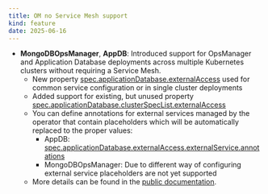 ```yaml
---
title: OM no Service Mesh support
kind: feature
date: 2025-06-16
---
```


* **MongoDBOpsManager**, **AppDB**: Introduced support for OpsManager and Application Database deployments across multiple Kubernetes clusters without requiring a Service Mesh.
    * New property [spec.applicationDatabase.externalAccess](TBD) used for common service configuration or in single cluster deployments
    * Added support for existing, but unused property [spec.applicationDatabase.clusterSpecList.externalAccess](TBD)
    * You can define annotations for external services managed by the operator that contain placeholders which will be automatically replaced to the proper values:
        * AppDB: [spec.applicationDatabase.externalAccess.externalService.annotations](TBD)
        * MongoDBOpsManager: Due to different way of configuring external service placeholders are not yet supported
    * More details can be found in the [public documentation](TBD).
